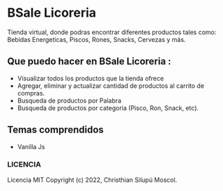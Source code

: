 # BSale Licoreria

Tienda virtual, donde podras encontrar diferentes productos tales como: Bebidas Energeticas, Piscos, Rones, Snacks, Cervezas y más.

## Que puedo hacer en BSale Licoreria :

* Visualizar todos los productos que la tienda ofrece
* Agregar, eliminar y actualizar cantidad de productos al carrito de compras.
* Busqueda de productos por Palabra
* Busqueda de productos por categoria (Pisco, Ron, Snack, etc).

## Temas comprendidos

* Vanilla Js

### LICENCIA

Licencia MIT Copyright (c) 2022, Christhian Silupú Moscol.
